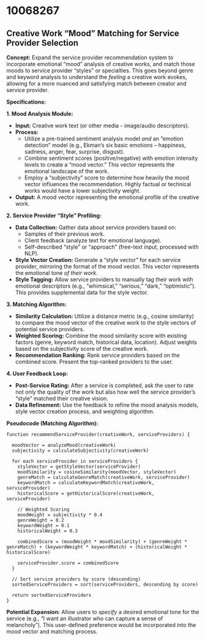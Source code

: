 # 10068267

## Creative Work “Mood” Matching for Service Provider Selection

**Concept:** Expand the service provider recommendation system to incorporate emotional “mood” analysis of creative works, and match those moods to service provider “styles” or specialties. This goes beyond genre and keyword analysis to understand the *feeling* a creative work evokes, allowing for a more nuanced and satisfying match between creator and service provider.

**Specifications:**

**1. Mood Analysis Module:**

   *   **Input:** Creative work text (or other media - image/audio descriptors).
   *   **Process:**
        *   Utilize a pre-trained sentiment analysis model *and* an “emotion detection” model (e.g., Ekman’s six basic emotions – happiness, sadness, anger, fear, surprise, disgust).
        *   Combine sentiment scores (positive/negative) with emotion intensity levels to create a “mood vector.”  This vector represents the emotional landscape of the work.
        *   Employ a “subjectivity” score to determine how heavily the mood vector influences the recommendation. Highly factual or technical works would have a lower subjectivity weight.
   *   **Output:** A mood vector representing the emotional profile of the creative work.

**2. Service Provider “Style” Profiling:**

   *   **Data Collection:** Gather data about service providers based on:
        *   Samples of their previous work.
        *   Client feedback (analyze text for emotional language).
        *   Self-described “style” or “approach” (free-text input, processed with NLP).
   *   **Style Vector Creation:**  Generate a “style vector” for each service provider, mirroring the format of the mood vector. This vector represents the emotional tone *of their work*.
   *   **Style Tagging:** Allow service providers to manually tag their work with emotional descriptors (e.g., “whimsical,” “serious,” “dark,” “optimistic”). This provides supplemental data for the style vector.

**3. Matching Algorithm:**

   *   **Similarity Calculation:** Utilize a distance metric (e.g., cosine similarity) to compare the mood vector of the creative work to the style vectors of potential service providers.
   *   **Weighted Scoring:** Combine the mood similarity score with existing factors (genre, keyword match, historical data, location).  Adjust weights based on the subjectivity score of the creative work.
   *   **Recommendation Ranking:** Rank service providers based on the combined score. Present the top-ranked providers to the user.

**4. User Feedback Loop:**

   *   **Post-Service Rating:** After a service is completed, ask the user to rate not only the quality of the work but also how well the service provider’s “style” matched their creative vision.
   *   **Data Refinement:** Use the feedback to refine the mood analysis models, style vector creation process, and weighting algorithm.

**Pseudocode (Matching Algorithm):**

```
function recommendServiceProvider(creativeWork, serviceProviders) {

  moodVector = analyzeMood(creativeWork)
  subjectivity = calculateSubjectivity(creativeWork)

  for each serviceProvider in serviceProviders {
    styleVector = getStyleVector(serviceProvider)
    moodSimilarity = cosineSimilarity(moodVector, styleVector)
    genreMatch = calculateGenreMatch(creativeWork, serviceProvider)
    keywordMatch = calculateKeywordMatch(creativeWork, serviceProvider)
    historicalScore = getHistoricalScore(creativeWork, serviceProvider)

    // Weighted Scoring
    moodWeight = subjectivity * 0.4
    genreWeight = 0.2
    keywordWeight = 0.1
    historicalWeight = 0.3

    combinedScore = (moodWeight * moodSimilarity) + (genreWeight * genreMatch) + (keywordWeight * keywordMatch) + (historicalWeight * historicalScore)

    serviceProvider.score = combinedScore
  }

  // Sort service providers by score (descending)
  sortedServiceProviders = sort(serviceProviders, descending by score)

  return sortedServiceProviders
}
```

**Potential Expansion:** Allow users to *specify* a desired emotional tone for the service (e.g., “I want an illustrator who can capture a sense of melancholy”). This user-defined preference would be incorporated into the mood vector and matching process.